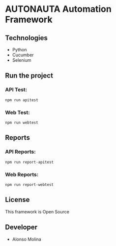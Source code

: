 # AUTONAUTA Automation Framework

## Technologies

- Python
- Cucumber
- Selenium

## Run the project

### API Test:
```
npm run apitest
```

### Web Test:
```
npm run webtest
```

## Reports

### API Reports:
```
npm run report-apitest
```

### Web Reports:
```
npm run report-webtest
```

## License
This framework is Open Source

## Developer
- Alonso Molina